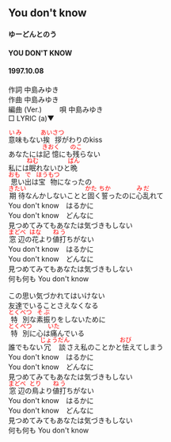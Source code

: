 <style type="text/css">
	ruby{
	    ruby-position: over;
	}
	ruby > rt{font-size: 12px;color:red;}
	p{font:16px;font-size: '楷体'}
</style>
## You don't know
#### ゆーどんとのう
#### YOU DON'T KNOW
#### 1997.10.08   


作詞     中島みゆき　　　　　   
作曲      中島みゆき  　　　   
編曲 (Ver.)   　　
唄     中島みゆき    
□ LYRIC (a)▼        
   
<ruby><rb>意味</rb><rp>(</rp><rt>いみ</rt><rp>)</rp></ruby>もない<ruby><rb>挨拶</rb><rp>(</rp><rt>あいさつ</rt><rp>)</rp></ruby>がわりのkiss   
あなたには<ruby><rb>記憶</rb><rp>(</rp><rt>きおく</rt><rp>)</rp></ruby>にも<ruby><rb>残</rb><rp>(</rp><rt>のこ</rt><rp>)</rp></ruby>らない   
私には<ruby><rb>眠</rb><rp>(</rp><rt>ねむ</rt><rp>)</rp></ruby>れないひと<ruby><rb>晩</rb><rp>(</rp><rt>ばん</rt><rp>)</rp></ruby>   
<ruby><rb>思</rb><rp>(</rp><rt>おも</rt><rp>)</rp></ruby>い<ruby><rb>出</rb><rp>(</rp><rt>で</rt><rp>)</rp></ruby>は<ruby><rb>宝物</rb><rp>(</rp><rt>ほうもつ</rt><rp>)</rp></ruby>になったの   
<ruby><rb>期待</rb><rp>(</rp><rt>きたい</rt><rp>)</rp></ruby>なんかしないことと<ruby><rb>固</rb><rp>(</rp><rt>かた</rt><rp>)</rp></ruby>く<ruby><rb>誓</rb><rp>(</rp><rt>ちか</rt><rp>)</rp></ruby>ったのに<ruby><rb>心乱</rb><rp>(</rp><rt>みだ</rt><rp>)</rp></ruby>れて   
You don't know　はるかに   
You don't know　どんなに   
見つめてみてもあなたは気づきもしない   
<ruby><rb>窓辺</rb><rp>(</rp><rt>まどべ</rt><rp>)</rp></ruby>の<ruby><rb>花</rb><rp>(</rp><rt>はな</rt><rp>)</rp></ruby>より<ruby><rb>値打</rb><rp>(</rp><rt>ねう</rt><rp>)</rp></ruby>ちがない   
You don't know　はるかに   
You don't know　どんなに   
見つめてみてもあなたは気づきもしない   
何も何も You don't know   
   
この思い気づかれてはいけない   
友達でいることさえなくなる   
<ruby><rb>特別</rb><rp>(</rp><rt>とくべつ</rt><rp>)</rp></ruby>な<ruby><rb>素振</rb><rp>(</rp><rt>そぶ</rt><rp>)</rp></ruby>りをしないために   
<ruby><rb>特別</rb><rp>(</rp><rt>とくべつ</rt><rp>)</rp></ruby>に心は<ruby><rb>痛</rb><rp>(</rp><rt>いた</rt><rp>)</rp></ruby>んでいる   
誰でもない<ruby><rb>冗談</rb><rp>(</rp><rt>じょうだん</rt><rp>)</rp></ruby>さえ私のことかと<ruby><rb>怯</rb><rp>(</rp><rt>おび</rt><rp>)</rp></ruby>えてしまう   
You don't know　はるかに   
You don't know　どんなに   
見つめてみてもあなたは気づきもしない   
<ruby><rb>窓辺</rb><rp>(</rp><rt>まどべ</rt><rp>)</rp></ruby>の<ruby><rb>鳥</rb><rp>(</rp><rt>とり</rt><rp>)</rp></ruby>より<ruby><rb>値打</rb><rp>(</rp><rt>ねう</rt><rp>)</rp></ruby>ちがない   
You don't know　はるかに   
You don't know　どんなに   
見つめてみてもあなたは気づきもしない   
何も何も You don't know   